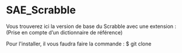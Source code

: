 # SAE_Scrabble

Vous trouverez ici la version de base du Scrabble avec une extension :
(Prise en compte d’un dictionnaire de référence)

Pour l'installer, il vous faudra faire la commande : $ git clone 
